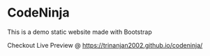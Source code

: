 # CodeNinja

This is a demo static website made with Bootstrap

Checkout Live Preview @ https://trinanjan2002.github.io/codeninja/

